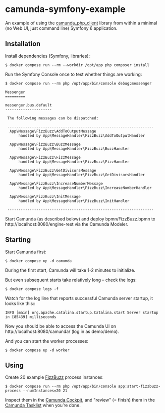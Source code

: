 # camunda-symfony-example

An example of using the [camunda_php_client](https://github.com/tistre/camunda_php_client/) library from within a minimal 
(no Web UI, just command line) Symfony 6 application.

## Installation

Install dependencies (Symfony, libraries):

```
$ docker compose run --rm --workdir /opt/app php composer install 
```

Run the Symfony Console once to test whether things are working:

```
$ docker compose run --rm php /opt/app/bin/console debug:messenger

Messenger
=========

messenger.bus.default
---------------------

 The following messages can be dispatched:

 ------------------------------------------------------------------ 
  App\Message\FizzBuzz\AddToOutputMessage                           
      handled by App\MessageHandler\FizzBuzz\AddToOutputHandler     
                                                                    
  App\Message\FizzBuzz\BuzzMessage                                  
      handled by App\MessageHandler\FizzBuzz\BuzzHandler            
                                                                    
  App\Message\FizzBuzz\FizzMessage                                  
      handled by App\MessageHandler\FizzBuzz\FizzHandler            
                                                                    
  App\Message\FizzBuzz\GetDivisorsMessage                           
      handled by App\MessageHandler\FizzBuzz\GetDivisorsHandler     
                                                                    
  App\Message\FizzBuzz\IncreaseNumberMessage                        
      handled by App\MessageHandler\FizzBuzz\IncreaseNumberHandler  
                                                                    
  App\Message\FizzBuzz\InitMessage                                  
      handled by App\MessageHandler\FizzBuzz\InitHandler            
                                                                    
 ------------------------------------------------------------------ 
```

Start Camunda (as described below) and deploy bpmn/FizzBuzz.bpmn to http://localhost:8080/engine-rest via the Camunda Modeler.

## Starting 

Start Camunda first:

```
$ docker compose up -d camunda
```

During the first start, Camunda will take 1-2 minutes to initialize.

But even subsequent starts take relatively long – check the logs:

```
$ docker compose logs -f
```

Watch for the log line that reports successful Camunda server startup, it looks like this::

```
INFO [main] org.apache.catalina.startup.Catalina.start Server startup in [85439] milliseconds
```

Now you should be able to access the Camunda UI on http://localhost:8080/camunda/ (log in as demo/demo). 

And you can start the worker processes:

```
$ docker compose up -d worker
```

## Using

Create 20 example [FizzBuzz](https://en.wikipedia.org/wiki/Fizz_buzz) process instances:

```
$ docker compose run --rm php /opt/app/bin/console app:start-fizzbuzz-process --numInstances=20 21
```

Inspect them in the [Camunda Cockpit](http://localhost:8080/camunda/app/cockpit/default/), 
and "review" (= finish) them in the [Camunda Tasklist](http://localhost:8080/camunda/app/tasklist/default/) when you’re done.
